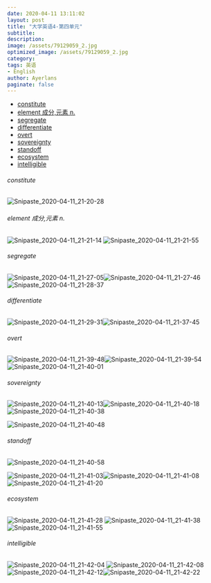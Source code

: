 ```yaml
---
date: 2020-04-11 13:11:02
layout: post
title: "大学英语4-第四单元"
subtitle:
description:
image: /assets/79129059_2.jpg
optimized_image: /assets/79129059_2.jpg
category:
tags: 英语
- English
author: Ayerlans
paginate: false
---
```



- [constitute](#constitute)
- [element 成分,元素 n.](#element-成分元素-n)
- [segregate](#segregate)
- [differentiate](#differentiate)
- [overt](#overt)
- [sovereignty](#sovereignty)
- [standoff](#standoff)
- [ecosystem](#ecosystem)
- [intelligible](#intelligible)


###### constitute
![Snipaste_2020-04-11_21-20-28](/assets/Snipaste_2020-04-11_21-20-28.png)
###### element 成分,元素 n.
![Snipaste_2020-04-11_21-21-14](/assets/Snipaste_2020-04-11_21-21-14.png)
![Snipaste_2020-04-11_21-21-55](/assets/Snipaste_2020-04-11_21-21-55.png)
###### segregate
![Snipaste_2020-04-11_21-27-05](/assets/Snipaste_2020-04-11_21-27-05.png)![Snipaste_2020-04-11_21-27-46](/assets/Snipaste_2020-04-11_21-27-46.png)![Snipaste_2020-04-11_21-28-37](/assets/Snipaste_2020-04-11_21-28-37.png)

###### differentiate

![Snipaste_2020-04-11_21-29-31](/assets/Snipaste_2020-04-11_21-29-31.png)![Snipaste_2020-04-11_21-37-45](/assets/Snipaste_2020-04-11_21-37-45.png)

###### overt
![Snipaste_2020-04-11_21-39-48](/assets/Snipaste_2020-04-11_21-39-48_g7m3mxkg0.png)![Snipaste_2020-04-11_21-39-54](/assets/Snipaste_2020-04-11_21-39-54_0r2fpdurr.png)![Snipaste_2020-04-11_21-40-01](/assets/Snipaste_2020-04-11_21-40-01_m2banaqxw.png)
###### sovereignty
![Snipaste_2020-04-11_21-40-13](/assets/Snipaste_2020-04-11_21-40-13_pj6gigtya.png)![Snipaste_2020-04-11_21-40-18](/assets/Snipaste_2020-04-11_21-40-18_n9aq6tc35.png)![Snipaste_2020-04-11_21-40-38](/assets/Snipaste_2020-04-11_21-40-38_0afdg98m4.png)

![Snipaste_2020-04-11_21-40-48](/assets/Snipaste_2020-04-11_21-40-48_0669aiqa0.png)

###### standoff
![Snipaste_2020-04-11_21-40-58](/assets/Snipaste_2020-04-11_21-40-58_l4n9jinhi.png)



![Snipaste_2020-04-11_21-41-03](/assets/Snipaste_2020-04-11_21-41-03_d4n901ma4.png)![Snipaste_2020-04-11_21-41-08](/assets/Snipaste_2020-04-11_21-41-08_vpx5xugw0.png)![Snipaste_2020-04-11_21-41-20](/assets/Snipaste_2020-04-11_21-41-20_dm8fk6xa1.png)




###### ecosystem

![Snipaste_2020-04-11_21-41-28](/assets/Snipaste_2020-04-11_21-41-28_r5346hznm.png)
![Snipaste_2020-04-11_21-41-38](/assets/Snipaste_2020-04-11_21-41-38_m417g4iou.png)![Snipaste_2020-04-11_21-41-55](/assets/Snipaste_2020-04-11_21-41-55_tbwfrgmw6.png)



###### intelligible

![Snipaste_2020-04-11_21-42-04](/assets/Snipaste_2020-04-11_21-42-04_iu391msyz.png)
![Snipaste_2020-04-11_21-42-08](/assets/Snipaste_2020-04-11_21-42-08_glff87c9n.png)![Snipaste_2020-04-11_21-42-12](/assets/Snipaste_2020-04-11_21-42-12_7mbgpkyvv.png)![Snipaste_2020-04-11_21-42-22](/assets/Snipaste_2020-04-11_21-42-22_2go2y5c34.png)
